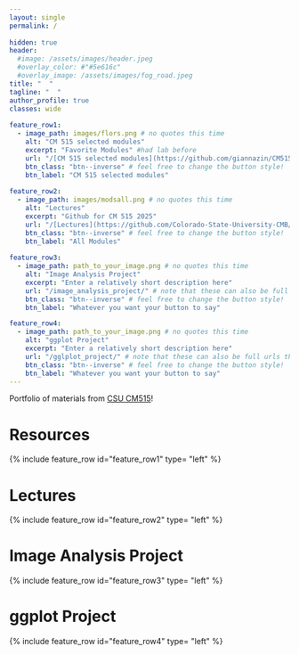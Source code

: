 ```yaml
---
layout: single
permalink: / 
     
hidden: true
header:
  #image: /assets/images/header.jpeg
  #overlay_color: #"#5e616c"
  #overlay_image: /assets/images/fog_road.jpeg
title: "  "
tagline: "  "   
author_profile: true
classes: wide
   
feature_row1:
  - image_path: images/flors.png # no quotes this time
    alt: "CM 515 selected modules"
    excerpt: "Favorite Modules" #had lab before
    url: "/[CM 515 selected modules](https://github.com/giannazin/CM515-course-2025/blob/main/README.md)/" # note that these can also be full urls that take people to other sites
    btn_class: "btn--inverse" # feel free to change the button style!
    btn_label: "CM 515 selected modules"
    
feature_row2:
  - image_path: images/modsall.png # no quotes this time
    alt: "Lectures"
    excerpt: "Github for CM 515 2025"
    url: "/[Lectures](https://github.com/Colorado-State-University-CMB/CM515-course-2025)/" # note that these can also be full urls that take people to other sites
    btn_class: "btn--inverse" # feel free to change the button style!
    btn_label: "All Modules"
    
feature_row3:
  - image_path: path_to_your_image.png # no quotes this time
    alt: "Image Analysis Project"
    excerpt: "Enter a relatively short description here"
    url: "/image_analysis_project/" # note that these can also be full urls that take people to other sites
    btn_class: "btn--inverse" # feel free to change the button style!
    btn_label: "Whatever you want your button to say"

feature_row4:
  - image_path: path_to_your_image.png # no quotes this time
    alt: "ggplot Project"
    excerpt: "Enter a relatively short description here"
    url: "/gglplot_project/" # note that these can also be full urls that take people to other sites
    btn_class: "btn--inverse" # feel free to change the button style!
    btn_label: "Whatever you want your button to say" 
---
```


Portfolio of materials from [CSU CM515](https://github.com/Colorado-State-University-CMB/CM515-course-2025/tree/main)! 

# Resources

{% include feature_row id="feature_row1" type= "left" %}

# Lectures

{% include feature_row id="feature_row2" type= "left" %}

# Image Analysis Project

{% include feature_row id="feature_row3" type= "left" %}

# ggplot Project

{% include feature_row id="feature_row4" type= "left" %}

